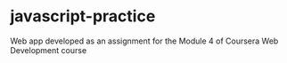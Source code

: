 # javascript-practice
Web app developed as an assignment for the Module 4 of Coursera Web Development course
